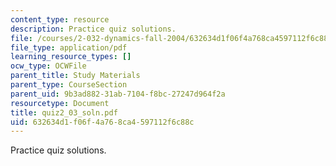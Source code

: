 ```yaml
---
content_type: resource
description: Practice quiz solutions.
file: /courses/2-032-dynamics-fall-2004/632634d1f06f4a768ca4597112f6c88c_quiz2_03_soln.pdf
file_type: application/pdf
learning_resource_types: []
ocw_type: OCWFile
parent_title: Study Materials
parent_type: CourseSection
parent_uid: 9b3ad882-31ab-7104-f8bc-27247d964f2a
resourcetype: Document
title: quiz2_03_soln.pdf
uid: 632634d1-f06f-4a76-8ca4-597112f6c88c
---
```

Practice quiz solutions.

